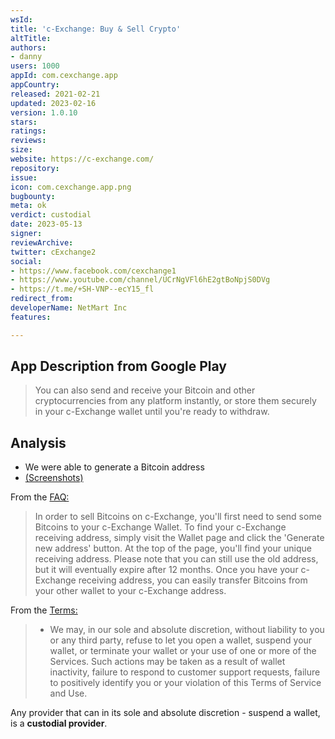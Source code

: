 ```yaml
---
wsId: 
title: 'c-Exchange: Buy & Sell Crypto'
altTitle: 
authors:
- danny 
users: 1000
appId: com.cexchange.app
appCountry: 
released: 2021-02-21
updated: 2023-02-16
version: 1.0.10
stars: 
ratings: 
reviews: 
size: 
website: https://c-exchange.com/
repository: 
issue: 
icon: com.cexchange.app.png
bugbounty: 
meta: ok
verdict: custodial
date: 2023-05-13
signer: 
reviewArchive: 
twitter: cExchange2
social:
- https://www.facebook.com/cexchange1
- https://www.youtube.com/channel/UCrNgVFl6hE2gtBoNpjS0DVg
- https://t.me/+SH-VNP--ecY15_fl 
redirect_from: 
developerName: NetMart Inc
features: 

---
```


## App Description from Google Play 

> You can also send and receive your Bitcoin and other cryptocurrencies from any platform instantly, or store them securely in your c-Exchange wallet until you're ready to withdraw.

## Analysis 

- We were able to generate a Bitcoin address 
- [(Screenshots)](https://twitter.com/BitcoinWalletz/status/1657298746013626368)

From the [FAQ:](https://c-exchange.com/faq)

> In order to sell Bitcoins on c-Exchange, you'll first need to send some Bitcoins to your c-Exchange Wallet. To find your c-Exchange receiving address, simply visit the Wallet page and click the 'Generate new address' button. At the top of the page, you'll find your unique receiving address. Please note that you can still use the old address, but it will eventually expire after 12 months. Once you have your c-Exchange receiving address, you can easily transfer Bitcoins from your other wallet to your c-Exchange address.

From the [Terms:](https://c-exchange.com/policy/terms/106) 

> - We may, in our sole and absolute discretion, without liability to you or any third party, refuse to let you open a wallet, suspend your wallet, or terminate your wallet or your use of one or more of the Services. Such actions may be taken as a result of wallet inactivity, failure to respond to customer support requests, failure to positively identify you or your violation of this Terms of Service and Use.

Any provider that can in its sole and absolute discretion - suspend a wallet, is a **custodial provider**. 